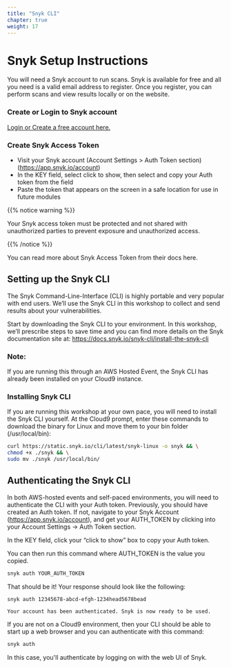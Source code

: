 ```yaml
---
title: "Snyk CLI"
chapter: true
weight: 17
---
```


# Snyk Setup Instructions
You will need a Snyk account to run scans.  Snyk is available for free and all you need is a valid email address to register.  Once you register, you can perform scans and view results locally or on the website.

### Create or Login to Snyk account
[Login or Create a free account here.](https://snyk.co/KubeConUS-2023)

### Create Snyk Access Token
- Visit your Snyk account (Account Settings > Auth Token section) (https://app.snyk.io/account)
- In the KEY field, select click to show, then select and copy your Auth token from the field
- Paste the token that appears on the screen in a safe location for use in future modules

{{% notice warning %}}
<p style='text-align: left;'>
Your Snyk access token must be protected and not shared with unauthorized parties to prevent exposure and unauthorized access.
</p>
{{% /notice %}}

You can read more about Snyk Access Token from their docs here.

## Setting up the Snyk CLI

The Snyk Command-Line-Interface (CLI) is highly portable and very popular with end users. We’ll use the Snyk CLI in this workshop to collect and send results about your vulnerabilities.

Start by downloading the Snyk CLI to your environment. In this workshop, we’ll prescribe steps to save time and you can find more details on the Snyk documentation site at:
https://docs.snyk.io/snyk-cli/install-the-snyk-cli

### **Note:**
If you are running this through an AWS Hosted Event, the Snyk CLI has already been installed on your Cloud9 instance.

### Installing Snyk CLI
If you are running this workshop at your own pace, you will need to install the Snyk CLI yourself. At the Cloud9 prompt, enter these commands to download the binary for Linux and move them to your bin folder (/usr/local/bin):

```bash
curl https://static.snyk.io/cli/latest/snyk-linux -o snyk && \
chmod +x ./snyk && \
sudo mv ./snyk /usr/local/bin/
```

## Authenticating the Snyk CLI
In both AWS-hosted events and self-paced environments, you will need to authenticate the CLI with your Auth token.  Previously, you should have created an Auth token.  If not, navigate to your Snyk Account (https://app.snyk.io/account), and get your AUTH_TOKEN by clicking into your Account Settings -> Auth Token section.

In the KEY field, click your “click to show” box to copy your Auth token.

You can then run this command where AUTH_TOKEN is the value you copied.

```bash
snyk auth YOUR_AUTH_TOKEN
```

That should be it!  Your response should look like the following:

    snyk auth 12345678-abcd-efgh-1234head5678bead

    Your account has been authenticated. Snyk is now ready to be used.

If you are not on a Cloud9 environment, then your CLI should be able to start up a web browser and you can authenticate with this command:

```bash
snyk auth
```

In this case, you'll authenticate by logging on with the web UI of Snyk.

